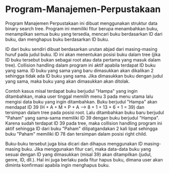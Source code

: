 # Program-Manajemen-Perpustakaan

  Program Manajemen Perpustakaan ini dibuat menggunakan struktur data binary search tree. Program ini memiliki fitur berupa menambahkan buku, menampilkan semua buku yang tersedia, mencari buku berdasarkan ID dari buku, dan menghapus buku berdasarkan ID buku.

  ID dari buku sendiri dibuat berdasarkan urutan abjad dari masing-masing huruf pada judul buku. ID ini akan menentukan posisi buku dalam tree (jika ID buku tersebut bukan sebagai root atau data pertama yang masuk dalam tree). Collision handling dalam program ini aktif apabila terdapat ID buku yang sama. ID buku yang sama yang baru dimasukkan akan dikalikan 2 sehingga tidak ada ID buku yang sama. Jika dimasukkan buku dengan judul yang sama, maka buku yang akan dimasukkan akan ditolak.

  Contoh kasus misal terdapat buku berjudul "Hampa" yang ingin ditambahkan, maka user tinggal memilih menu 3 pada menu utama lalu mengisi data buku yang ingin ditambahkan. Buku berjudul "Hampa" akan mendapat ID 39 (H + A + M + P + A --> 8 + 1 + 13 + 6 + 1 = 39) dan tersimpan dalam tree pada posisi root. Lalu ditambahkan buku baru berjudul "Paham" yang sama-sama memiliki ID 39 dengan buku berjudul "Hampa". Karena sudah terdapat ID 39 pada tree, maka collision handling program ini aktif sehingga ID dari buku "Paham" dilipatgandakan 2 kali lipat sehingga buku "Paham" memiliki ID 78 dan tersimpan dalam posisi right child.

  Buku-buku tersebut juga bisa dicari dan dihapus menggunakan ID masing-masing buku. Jika menggunakan fitur cari, maka data-data buku yang sesuai dengan ID yang dimasukkan (misal 39) akan ditampilkan (judul, genre, ID, dll.). Hal ini juga berlaku pada fitur hapus buku, dimana user akan diminta konfirmasi apabila ingin menghapus buku.
